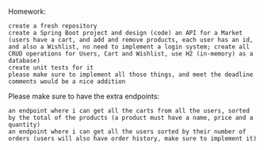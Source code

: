 Homework:

    create a fresh repository
    create a Spring Boot project and design (code) an API for a Market (users have a cart, and add and remove products, each user has an id, and also a Wishlist, no need to implement a login system; create all CRUD operations for Users, Cart and Wishlist, use H2 (in-memory) as a database)
    create unit tests for it
    please make sure to implement all those things, and meet the deadline
    comments would be a nice addition

Please make sure to have the extra endpoints:

    an endpoint where i can get all the carts from all the users, sorted by the total of the products (a product must have a name, price and a quantity)
    an endpoint where i can get all the users sorted by their number of orders (users will also have order history, make sure to implement it)
